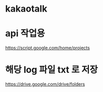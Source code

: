 # kakaotalk




# api 작업용
https://script.google.com/home/projects

# 해당 log 파일 txt 로 저장
https://drive.google.com/drive/folders
